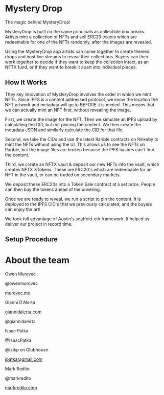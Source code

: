 # Mystery Drop

The magic behind MysteryDrop!

MysteryDrop is built on the same principals as collectible box breaks. Artists mint a collection of NFTs and sell ERC20 tokens which are redeemable for one of the NFTs randomly, after the images are revealed.

Using the MysteryDrop app artists can come together to create themed drops and host live streams to reveal their collections. Buyers can then work together to decide if they want to keep the collection intact, as an NFTX fund, or if they want to break it apart into individual pieces.

## How It Works

They key innovation of MysteryDrop involves the order in which we mint NFTs. Since IPFS is a content addressed protocol, we know the location the NFT artwork and metadata will go to BEFORE it is minted. This means that we can actually mint an NFT first, without revealing the image.

First, we create the image for the NFT. Then we simulate an IPFS upload by calculating the CID, but not pinning the content. We then create the metadata JSON and similarly calculate the CID for that file.

Second, we take the CIDs and use the latest Rarible contracts on Rinkeby to mint the NFTs without using the UI. This allows us to see the NFTs on Rarible, but the image files are broken because the IPFS hashes can't find the content.

Third, we create an NFTX vault & deposit our new NFTs into the vault, which creates NFTX XTokens. These are ERC20's which are redeemable for an NFT in the vault, or can be traded on secondary markets.

We deposit these ERC20s into a Token Sale contract at a set price. People can then buy the tokens ahead of the unveiling.

Once we are ready to reveal, we run a script to pin the content. It is deployed to the IPFS CID's that we previously calculated, and the buyers can enjoy the art!

We took full advantage of Austin's scaffold-eth framework. It helped us deliver our project in record time.

## Setup Procedure


# About the team
Owen Murovec

@owenmurovec

[murovec.me](http://murovec.me/)

Gianni D'Alerta

[giannidalerta.com](http://giannidalerta.com/)

@giannidalerta

Isaac Patka

@IsaacPatka

@izikp on Clubhouse

ipatka@gmail.com

Mark Redito

@markredito

[markredito.com](http://markredito.com/)
